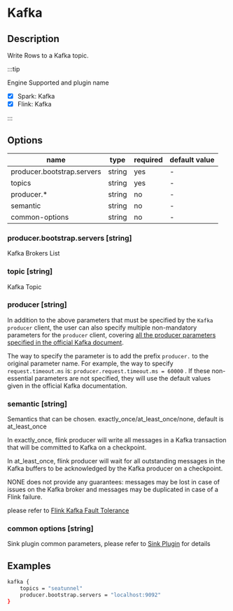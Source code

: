 # Kafka

## Description

Write Rows to a Kafka topic.

:::tip

Engine Supported and plugin name

* [x] Spark: Kafka
* [x] Flink: Kafka

:::

## Options

| name                       | type   | required | default value |
| -------------------------- | ------ | -------- | ------------- |
| producer.bootstrap.servers | string | yes      | -             |
| topics                     | string | yes      | -             |
| producer.*                 | string | no       | -             |
| semantic                   | string | no       | -             |
| common-options             | string | no       | -             |

### producer.bootstrap.servers [string]

Kafka Brokers List

### topic [string]

Kafka Topic

### producer [string]

In addition to the above parameters that must be specified by the `Kafka producer` client, the user can also specify multiple non-mandatory parameters for the `producer` client, covering [all the producer parameters specified in the official Kafka document](https://kafka.apache.org/documentation.html#producerconfigs).

The way to specify the parameter is to add the prefix `producer.` to the original parameter name. For example, the way to specify `request.timeout.ms` is: `producer.request.timeout.ms = 60000` . If these non-essential parameters are not specified, they will use the default values given in the official Kafka documentation.

### semantic [string]
Semantics that can be chosen. exactly_once/at_least_once/none, default is at_least_once

In exactly_once, flink producer will write all messages in a Kafka transaction that will be committed to Kafka on a checkpoint.

In at_least_once, flink producer will wait for all outstanding messages in the Kafka buffers to be acknowledged by the Kafka producer on a checkpoint.

NONE does not provide any guarantees: messages may be lost in case of issues on the Kafka broker and messages may be duplicated in case of a Flink failure.

please refer to [Flink Kafka Fault Tolerance](https://nightlies.apache.org/flink/flink-docs-release-1.14/docs/connectors/datastream/kafka/#fault-tolerance)

### common options [string]

Sink plugin common parameters, please refer to [Sink Plugin](common-options.md) for details

## Examples

```bash
kafka {
    topics = "seatunnel"
    producer.bootstrap.servers = "localhost:9092"
}
```
